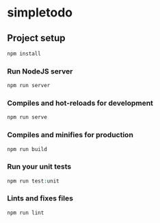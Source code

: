 # simpletodo

## Project setup

```php
npm install
```

### Run NodeJS server

```php
npm run server
```

### Compiles and hot-reloads for development

```php
npm run serve
```

### Compiles and minifies for production

```php
npm run build
```

### Run your unit tests

```php
npm run test:unit
```

### Lints and fixes files

```php
npm run lint
```
